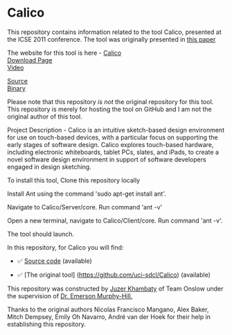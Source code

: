 ﻿Calico
======

This repository contains information related to the tool Calico, presented at the ICSE 2011 conference. The tool was originally presented in <a href = "http://dl.acm.org/citation.cfm?id=2574928"> this paper </a> <br/>

The website for this tool is here - 
<a href = "http://sdcl.ics.uci.edu/research/calico/"> Calico </a> <br/>
<a href = "https://github.com/uci-sdcl/Calico"> Download Page </a> <br/>
<a href = "https://youtu.be/VU4jIjT1B5Y"> Video </a> <br/>


<a href = "https://github.com/SoftwareEngineeringToolDemos/ICSE-2011-Calico"> Source </a> <br/>
<a href = "https://github.com/SoftwareEngineeringToolDemos/ICSE-2011-Calico"> Binary </a> <br/>

Please note that this repository <i>is not</i> the original repository for this tool. This repository is merely for hosting the tool on GitHub and I am not the original author of this tool.

Project Description - 
Calico is an intuitive sketch-based design environment for use on touch-based devices, with a particular focus on supporting the early stages of software design. Calico explores touch-based hardware, including electronic whiteboards, tablet PCs, slates, and iPads, to create a novel software design environment in support of software developers engaged in design sketching.

To install this tool, Clone this repository locally

Install Ant using the command 'sudo apt-get install ant'.

Navigate to Calico/Server/core. Run command 'ant -v'

Open a new terminal, navigate to Calico/Client/core. Run command 'ant -v'.

The tool should launch.


In this repository, for Calico you will find:

* :white_check_mark: [Source code](https://github.com/uci-sdcl/Calico) (available)

* :white_check_mark: [The original tool] (https://github.com/uci-sdcl/Calico) (available)



This repository was constructed by <a href="https://github.com/juzer10">Juzer Khambaty</a> of Team Onslow under the supervision of <a href="https://github.com/CaptainEmerson">Dr. Emerson Murphy-Hill.</a>

Thanks to the original authors Nicolas Francisco Mangano, Alex Baker, Mitch Dempsey, Emily Oh Navarro, André van der Hoek for their help in establishing this repository.
